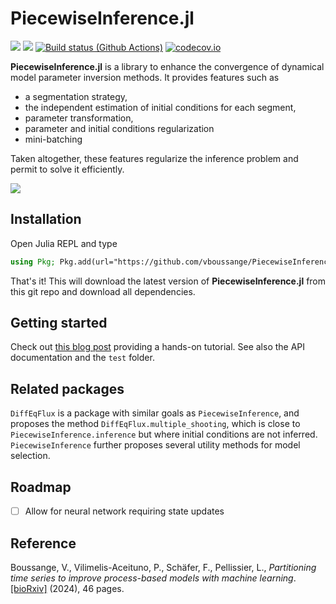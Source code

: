 # PiecewiseInference.jl
[![](https://img.shields.io/badge/docs-stable-blue.svg)](https://vboussange.github.io/PiecewiseInference.jl/stable/)
[![](https://img.shields.io/badge/docs-dev-blue.svg)](https://vboussange.github.io/PiecewiseInference.jl/dev/)
[![Build status (Github Actions)](https://github.com/vboussange/PiecewiseInference.jl/workflows/CI/badge.svg)](https://github.com/vboussange/PiecewiseInference.jl/actions)
[![codecov.io](http://codecov.io/github/vboussange/PiecewiseInference.jl/coverage.svg?branch=main)](http://codecov.io/github/vboussange/PiecewiseInference.jl?branch=main)

**PiecewiseInference.jl** is a library to enhance the convergence of dynamical model parameter inversion methods. It provides features such as
- a segmentation strategy, 
- the independent estimation of initial conditions for each segment, 
- parameter transformation, 
- parameter and initial conditions regularization
- mini-batching

Taken altogether, these features regularize the inference problem and permit to solve it efficiently.

![](docs/animated.gif)

## Installation
Open Julia REPL and type
```julia
using Pkg; Pkg.add(url="https://github.com/vboussange/PiecewiseInference.jl")
```

That's it! This will download the latest version of **PiecewiseInference.jl** from this git repo and download all dependencies.

## Getting started

Check out [this blog post](https://vboussange.github.io/post/piecewiseinference/) providing a hands-on tutorial.
See also the API documentation and the `test` folder.

## Related packages
`DiffEqFlux` is a package with similar goals as `PiecewiseInference`, and proposes the method `DiffEqFlux.multiple_shooting`, which is close to `PiecewiseInference.inference` but where initial conditions are not inferred. `PiecewiseInference` further proposes several utility methods for model selection.

## Roadmap
- [ ] Allow for neural network requiring state updates

## Reference
Boussange, V., Vilimelis-Aceituno, P., Schäfer, F., Pellissier, L., _Partitioning time series to improve process-based models with machine learning_. [[bioRxiv]](https://www.biorxiv.org/content/10.1101/2022.07.25.501365v2) (2024), 46 pages.
